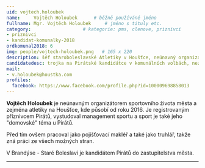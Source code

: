 ```yaml
---
uid: vojtech.holoubek
name:     Vojtěch Holoubek  	# běžně používáné jméno
fullname: Mgr. Vojtěch Holoubek  	# jméno s tituly etc.
category:                   # kategorie: pms, clenove, priznivci
- priznivci
- kandidat-komunalky-2018
ordkomunal2018: 6
img: people/vojtech-holoubek.png   # 165 x 220
description: šéf staroboleslavské Atletiky v Houšťce, neúnavný organizátor městského sportu. Nezávislý.  # kratký popis, max 160 znaků
candidatedesc: trojka na Pirátské kandidátce v komunálních volbách, nezávislý
mail:
- v.holoubek@houstka.com
profiles:
  facebook: https://www.facebook.com/profile.php?id=100009698858013
---
```


**Vojtěch Holoubek** je neúnavným organizátorem sportovního života města a zejména atletiky na Houšťce, kde působí od roku 2016. Je registrovaným příznivcem Pirátů, vystudoval management sportu a sport je také jeho "domovské" téma u Pirátů.

Před tím ovšem pracoval jako pojišťovací makléř a také jako truhlář, takže zná práci ze všech možných stran.  

V Brandýse - Staré Boleslavi je kandidátem Pirátů do zastupitelstva města.

---
